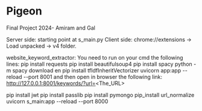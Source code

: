# Pigeon
Final Project 2024- Amiram and Gal

Server side: starting point at s_main.py
Client side: chrome://extensions -> Load unpacked -> v4 folder.

website_keyword_extractor:
You need to run on your cmd the following lines:
pip install requests
pip install beautifulsoup4
pip install spacy
python -m spacy download en
pip install tfIdfInheritVectorizer
uvicorn app:app --reload --port 8001
and then open in browser the following link:
http://127.0.0.1:8001/keywords/?url=<The_URL>

pip install jwt
pip install passlib
pip install pymongo
pip_install url_normalize
uvicorn s_main:app --reload --port 8000
